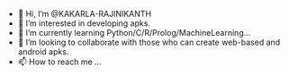 - 👋 Hi, I’m @KAKARLA-RAJINIKANTH
- 👀 I’m interested in developing apks.
- 🌱 I’m currently learning Python/C/R/Prolog/MachineLearning...
- 💞️ I’m looking to collaborate with those who can create web-based and android apks.
- 📫 How to reach me ...

<!---
KAKARLA-RAJINIKANTH/KAKARLA-RAJINIKANTH is a ✨ special ✨ repository because its `README.md` (this file) appears on your GitHub profile.
You can click the Preview link to take a look at your changes.
--->
